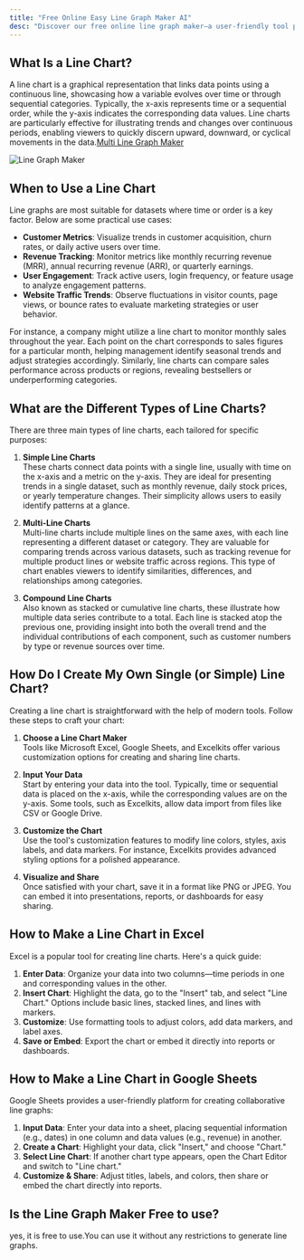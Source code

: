 ```yaml
---
title: "Free Online Easy Line Graph Maker AI"
desc: "Discover our free online line graph maker—a user-friendly tool perfect for students, educators, and professionals. Easily visualize data trends with customizable graphs,enhance your presentations and reports with professional charts in minutes. Try it now—no sign-up required!"
---
```


## What Is a Line Chart?  
A line chart is a graphical representation that links data points using a continuous line, showcasing how a variable evolves over time or through sequential categories. Typically, the x-axis represents time or a sequential order, while the y-axis indicates the corresponding data values. Line charts are particularly effective for illustrating trends and changes over continuous periods, enabling viewers to quickly discern upward, downward, or cyclical movements in the data.[Multi Line Graph Maker](/multiple-line-graph-maker)

![Line Graph Maker](/images/Line-Graph-Maker.jpg)

## When to Use a Line Chart  
Line graphs are most suitable for datasets where time or order is a key factor. Below are some practical use cases:  

- **Customer Metrics**: Visualize trends in customer acquisition, churn rates, or daily active users over time.  
- **Revenue Tracking**: Monitor metrics like monthly recurring revenue (MRR), annual recurring revenue (ARR), or quarterly earnings.  
- **User Engagement**: Track active users, login frequency, or feature usage to analyze engagement patterns.  
- **Website Traffic Trends**: Observe fluctuations in visitor counts, page views, or bounce rates to evaluate marketing strategies or user behavior.  

For instance, a company might utilize a line chart to monitor monthly sales throughout the year. Each point on the chart corresponds to sales figures for a particular month, helping management identify seasonal trends and adjust strategies accordingly. Similarly, line charts can compare sales performance across products or regions, revealing bestsellers or underperforming categories.  

## What are the Different Types of Line Charts?  
There are three main types of line charts, each tailored for specific purposes:  

1. **Simple Line Charts**  
   These charts connect data points with a single line, usually with time on the x-axis and a metric on the y-axis. They are ideal for presenting trends in a single dataset, such as monthly revenue, daily stock prices, or yearly temperature changes. Their simplicity allows users to easily identify patterns at a glance.  

2. **Multi-Line Charts**  
   Multi-line charts include multiple lines on the same axes, with each line representing a different dataset or category. They are valuable for comparing trends across various datasets, such as tracking revenue for multiple product lines or website traffic across regions. This type of chart enables viewers to identify similarities, differences, and relationships among categories.  

3. **Compound Line Charts**  
   Also known as stacked or cumulative line charts, these illustrate how multiple data series contribute to a total. Each line is stacked atop the previous one, providing insight into both the overall trend and the individual contributions of each component, such as customer numbers by type or revenue sources over time.  

## How Do I Create My Own Single (or Simple) Line Chart?  
Creating a line chart is straightforward with the help of modern tools. Follow these steps to craft your chart:  

1. **Choose a Line Chart Maker**  
   Tools like Microsoft Excel, Google Sheets, and Excelkits offer various customization options for creating and sharing line charts.  

2. **Input Your Data**  
   Start by entering your data into the tool. Typically, time or sequential data is placed on the x-axis, while the corresponding values are on the y-axis. Some tools, such as Excelkits, allow data import from files like CSV or Google Drive.  

3. **Customize the Chart**  
   Use the tool's customization features to modify line colors, styles, axis labels, and data markers. For instance, Excelkits provides advanced styling options for a polished appearance.  

4. **Visualize and Share**  
   Once satisfied with your chart, save it in a format like PNG or JPEG. You can embed it into presentations, reports, or dashboards for easy sharing.  

## How to Make a Line Chart in Excel  
Excel is a popular tool for creating line charts. Here's a quick guide:  

1. **Enter Data**: Organize your data into two columns—time periods in one and corresponding values in the other.  
2. **Insert Chart**: Highlight the data, go to the "Insert" tab, and select "Line Chart." Options include basic lines, stacked lines, and lines with markers.  
3. **Customize**: Use formatting tools to adjust colors, add data markers, and label axes.  
4. **Save or Embed**: Export the chart or embed it directly into reports or dashboards.  

## How to Make a Line Chart in Google Sheets  
Google Sheets provides a user-friendly platform for creating collaborative line graphs:  

1. **Input Data**: Enter your data into a sheet, placing sequential information (e.g., dates) in one column and data values (e.g., revenue) in another.  
2. **Create a Chart**: Highlight your data, click "Insert," and choose "Chart."  
3. **Select Line Chart**: If another chart type appears, open the Chart Editor and switch to "Line chart."  
4. **Customize & Share**: Adjust titles, labels, and colors, then share or embed the chart directly into reports.  

## Is the Line Graph Maker Free to use?

yes, it is free to use.You can use it without any restrictions to generate line graphs.